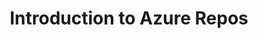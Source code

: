---
id: introduction-Azure-Repos
title: Introduction to Azure Repos
sidebar_label: Introduction to Azure Repos
---